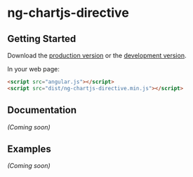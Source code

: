 # ng-chartjs-directive



## Getting Started

Download the [production version][min] or the [development version][max].

[min]: https://raw.github.com/jonniespratley/jquery-ng-chartjs-directive/master/dist/angular-ng-chartjs-directive.min.js
[max]: https://raw.github.com/jonniespratley/jquery-ng-chartjs-directive/master/dist/angular-ng-chartjs-directive.js

In your web page:

```html
<script src="angular.js"></script>
<script src="dist/ng-chartjs-directive.min.js"></script>
```

## Documentation
_(Coming soon)_

## Examples
_(Coming soon)_

